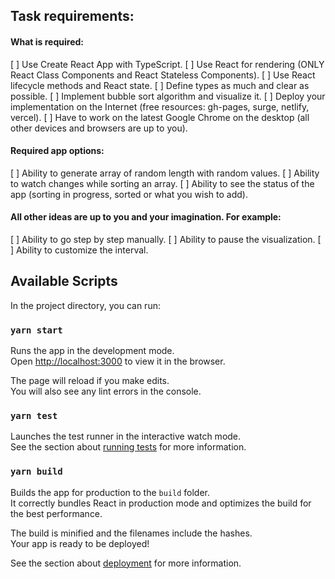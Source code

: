 ## Task requirements:
#### What is required:
[ ] Use Create React App with TypeScript.
[ ] Use React for rendering (ONLY React Class Components and React Stateless Components).
[ ] Use React lifecycle methods and React state.
[ ] Define types as much and clear as possible.
[ ] Implement bubble sort algorithm and visualize it.
[ ] Deploy your implementation on the Internet (free resources: gh-pages, surge, netlify, vercel).
[ ] Have to work on the latest Google Chrome on the desktop (all other devices and browsers are up to you).

#### Required app options:
[ ] Ability to generate array of random length with random values.
[ ] Ability to watch changes while sorting an array.
[ ] Ability to see the status of the app (sorting in progress, sorted or what you wish to add).

#### All other ideas are up to you and your imagination. For example:
[ ] Ability to go step by step manually.
[ ] Ability to pause the visualization.
[ ] Ability to customize the interval.


## Available Scripts

In the project directory, you can run:

### `yarn start`

Runs the app in the development mode.\
Open [http://localhost:3000](http://localhost:3000) to view it in the browser.

The page will reload if you make edits.\
You will also see any lint errors in the console.

### `yarn test`

Launches the test runner in the interactive watch mode.\
See the section about [running tests](https://facebook.github.io/create-react-app/docs/running-tests) for more information.

### `yarn build`

Builds the app for production to the `build` folder.\
It correctly bundles React in production mode and optimizes the build for the best performance.

The build is minified and the filenames include the hashes.\
Your app is ready to be deployed!

See the section about [deployment](https://facebook.github.io/create-react-app/docs/deployment) for more information.

